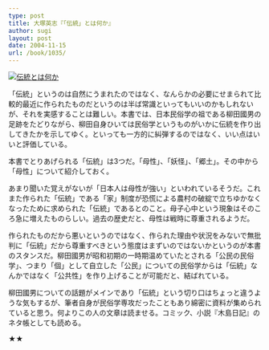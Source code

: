 ```yaml
---
type: post
title: 大塚英志『「伝統」とは何か』
author: sugi
layout: post
date: 2004-11-15
url: /book/1035/
---
```

<a href="http://www.amazon.co.jp/exec/obidos/ASIN/4480061967/chezsugi-22/ref=nosim/" onclick="_gaq.push(['_trackEvent', 'outbound-article', 'http://www.amazon.co.jp/exec/obidos/ASIN/4480061967/chezsugi-22/ref=nosim/', '']);" name="amazletlink" target="_blank"><img src="http://i1.wp.com/ec2.images-amazon.com/images/I/41QVR53ENZL.SL160.jpg?w=660" alt="伝統とは何か" class="alignleft" data-recalc-dims="1" /></a>

「伝統」というのは自然にうまれたのではなく、なんらかの必要にせまられて比較的最近に作られたものだというのは半ば常識といってもいいのかもしれないが、それを実感することは難しい。本書では、日本民俗学の祖である柳田國男の足跡をたどりながら、柳田自身ひいては民俗学というものがいかに伝統を作り出してきたかを示してゆく。といっても一方的に糾弾するのではなく、いい点はいいと評価している。

本書でとりあげられる「伝統」は3つだ。「母性」、「妖怪」、「郷土」。その中から「母性」について紹介しておく。

あまり聞いた覚えがないが「日本人は母性が強い」といわれているそうだ。これまた作られた「伝統」である「家」制度が恐慌による農村の破綻で立ちゆかなくなったために求められた「伝統」であるとのこと。母子心中という現象はそのころ急に増えたものらしい。過去の歴史だと、母性は戦時に尊重されるようだ。

作られたものだから悪いというのではなく、作られた理由や状況をみないで無批判に「伝統」だから尊重すべきという態度はまずいのではないかというのが本書のスタンスだ。柳田國男が昭和初期の一時期温めていたとされる「公民の民俗学」、つまり「個」として自立した「公民」についての民俗学からは「伝統」なんかではなく「公共性」を作り上げることが可能だと、結ばれている。

柳田國男についての話題がメインであり「伝統」という切り口はちょっと違うような気もするが、筆者自身が民俗学専攻だったこともあり綿密に資料が集められていると思う。何よりこの人の文章は読ませる。コミック、小説『木島日記』のネタ帳としても読める。

★★


